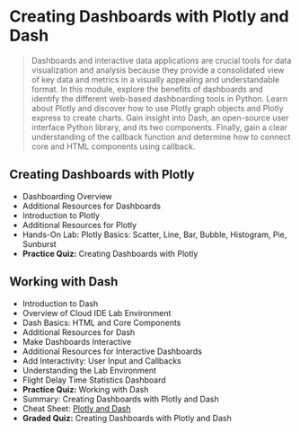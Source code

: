 # Creating Dashboards with Plotly and Dash
> Dashboards and interactive data applications are crucial tools for data visualization and analysis because they provide a consolidated view of key data and metrics in a visually appealing and understandable format. In this module, explore the benefits of dashboards and identify the different web-based dashboarding tools in Python. Learn about Plotly and discover how to use Plotly graph objects and Plotly express to create charts. Gain insight into Dash, an open-source user interface Python library, and its two components. Finally, gain a clear understanding of the callback function and determine how to connect core and HTML components using callback.
## Creating Dashboards with Plotly
- Dashboarding Overview
- Additional Resources for Dashboards
- Introduction to Plotly
- Additional Resources for Plotly
- Hands-On Lab: Plotly Basics: Scatter, Line, Bar, Bubble, Histogram, Pie, Sunburst
- **Practice Quiz:** Creating Dashboards with Plotly
## Working with Dash
- Introduction to Dash
- Overview of Cloud IDE Lab Environment
- Dash Basics: HTML and Core Components
- Additional Resources for Dash
- Make Dashboards Interactive
- Additional Resources for Interactive Dashboards
- Add Interactivity: User Input and Callbacks
- Understanding the Lab Environment
- Flight Delay Time Statistics Dashboard
- **Practice Quiz:** Working with Dash
- Summary: Creating Dashboards with Plotly and Dash
- Cheat Sheet: [Plotly and Dash](https://github.com/KailaniBailey/IBM-Data-Science-Professional-Certificate/blob/main/08.%20Data%20Visualization%20with%20Python/Week%204%3A%20Creating%20Dashboards%20with%20Plotly%20and%20Dash/Cheat-Sheet-Plotly-and-Dash.pdf)
- **Graded Quiz:** Creating Dashboards with Plotly and Dash
